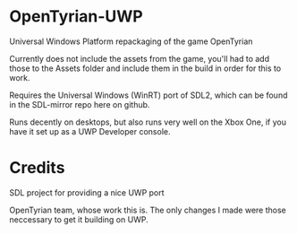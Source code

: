# OpenTyrian-UWP
Universal Windows Platform repackaging of the game OpenTyrian

Currently does not include the assets from the game, you'll had to add those to the Assets folder and include them in the build in order for this to work.

Requires the Universal Windows (WinRT) port of SDL2, which can be found in the SDL-mirror repo here on github.

Runs decently on desktops, but also runs very well on the Xbox One, if you have it set up as a UWP Developer console.

# Credits

SDL project for providing a nice UWP port

OpenTyrian team, whose work this is. The only changes I made were those neccessary to get it building on UWP.

